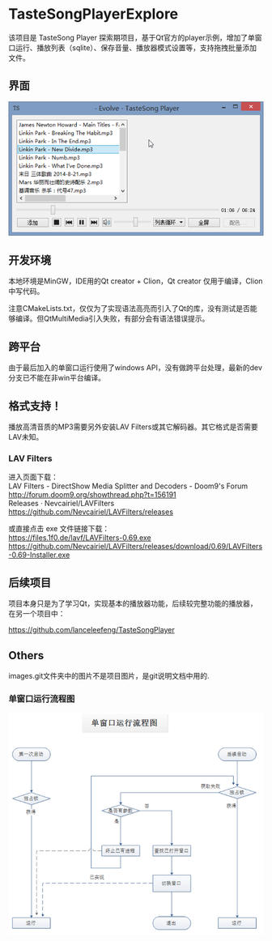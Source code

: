 # TasteSongPlayerExplore
该项目是 TasteSong Player 探索期项目，基于Qt官方的player示例，增加了单窗口运行、播放列表（sqlite）、保存音量、播放器模式设置等，支持拖拽批量添加文件。


## 界面
![界面](./images.git/ui.png)


## 开发环境

本地环境是MinGW，IDE用的Qt creator + Clion，Qt creator 仅用于编译，Clion中写代码。

注意CMakeLists.txt，仅仅为了实现语法高亮而引入了Qt的库，没有测试是否能够编译。但QtMultiMedia引入失败，有部分会有语法错误提示。


## 跨平台
由于最后加入的单窗口运行使用了windows API，没有做跨平台处理，最新的dev分支已不能在非win平台编译。

## 格式支持！
播放高清音质的MP3需要另外安装LAV Filters或其它解码器。其它格式是否需要LAV未知。


### LAV Filters

进入页面下载：  
LAV Filters - DirectShow Media Splitter and Decoders - Doom9's Forum  
http://forum.doom9.org/showthread.php?t=156191  
Releases · Nevcairiel/LAVFilters  
https://github.com/Nevcairiel/LAVFilters/releases  

或直接点击 exe 文件链接下载：  
https://files.1f0.de/lavf/LAVFilters-0.69.exe  
https://github.com/Nevcairiel/LAVFilters/releases/download/0.69/LAVFilters-0.69-Installer.exe


## 后续项目
项目本身只是为了学习Qt，实现基本的播放器功能，后续较完整功能的播放器，在另一个项目中：

https://github.com/lanceleefeng/TasteSongPlayer



## Others
images.git文件夹中的图片不是项目图片，是git说明文档中用的.

### 单窗口运行流程图

![单窗口运行流程图](./images.git/single-window-flow-chart.png)

